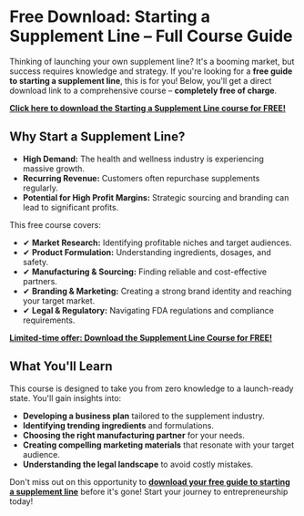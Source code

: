 # Free Download: Starting a Supplement Line – Full Course Guide

Thinking of launching your own supplement line? It's a booming market, but success requires knowledge and strategy. If you're looking for a **free guide to starting a supplement line**, this is for you! Below, you'll get a direct download link to a comprehensive course – **completely free of charge**.

[**Click here to download the Starting a Supplement Line course for FREE!**](https://udemywork.com/starting-a-supplement-line)

## Why Start a Supplement Line?

*   **High Demand:** The health and wellness industry is experiencing massive growth.
*   **Recurring Revenue:** Customers often repurchase supplements regularly.
*   **Potential for High Profit Margins:** Strategic sourcing and branding can lead to significant profits.

This free course covers:

*   ✔ **Market Research:** Identifying profitable niches and target audiences.
*   ✔ **Product Formulation:** Understanding ingredients, dosages, and safety.
*   ✔ **Manufacturing & Sourcing:** Finding reliable and cost-effective partners.
*   ✔ **Branding & Marketing:** Creating a strong brand identity and reaching your target market.
*   ✔ **Legal & Regulatory:** Navigating FDA regulations and compliance requirements.

[**Limited-time offer: Download the Supplement Line Course for FREE!**](https://udemywork.com/starting-a-supplement-line)

## What You'll Learn

This course is designed to take you from zero knowledge to a launch-ready state. You'll gain insights into:

*   **Developing a business plan** tailored to the supplement industry.
*   **Identifying trending ingredients** and formulations.
*   **Choosing the right manufacturing partner** for your needs.
*   **Creating compelling marketing materials** that resonate with your target audience.
*   **Understanding the legal landscape** to avoid costly mistakes.

Don't miss out on this opportunity to **[download your free guide to starting a supplement line](https://udemywork.com/starting-a-supplement-line)** before it's gone! Start your journey to entrepreneurship today!
